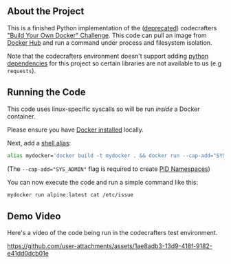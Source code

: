 ## About the Project
This is a finished Python implementation of the ([deprecated][deprecation-url]) codecrafters 
["Build Your Own Docker" Challenge][build-your-own-docker-url]. This code can pull an image from 
[Docker Hub](https://hub.docker.com/) and run a command under process and filesystem isolation. 

Note that the 
codecrafters environment doesn't support adding [python dependencies][dependencies-url] for this project so certain 
libraries are not available to us (e.g `requests`).

## Running the Code
This code uses linux-specific syscalls so will be run _inside_ a Docker container.

Please ensure you have [Docker installed](https://docs.docker.com/get-docker/)
locally.

Next, add a [shell alias](https://shapeshed.com/unix-alias/):

```sh
alias mydocker='docker build -t mydocker . && docker run --cap-add="SYS_ADMIN" mydocker'
```

(The `--cap-add="SYS_ADMIN"` flag is required to create
[PID Namespaces](https://man7.org/linux/man-pages/man7/pid_namespaces.7.html))

You can now execute the code and run a simple command like this:

```sh
mydocker run alpine:latest cat /etc/issue
```

## Demo Video
Here's a video of the code being run in the codecrafters test environment.

https://github.com/user-attachments/assets/1ae8adb3-13d9-418f-9182-e41dd0dcb01e

[build-your-own-docker-url]: https://codecrafters.io/challenges/docker
[deprecation-url]: https://forum.codecrafters.io/t/docker-challenge-is-deprecated/626
[dependencies-url]: https://docs.codecrafters.io/challenges/language-support/python#adding-dependencies